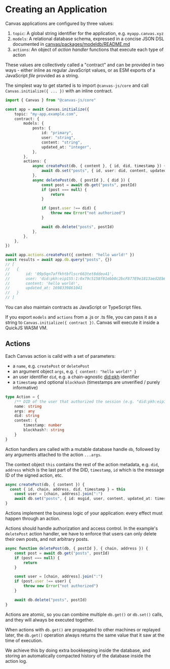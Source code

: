 # Creating an Application

Canvas applications are configured by three values:

1. `topic`: A global string identifier for the application, e.g. `myapp.canvas.xyz`
2. `models`: A relational database schema, expressed in a concise JSON DSL documented in [canvas/packages/modeldb/README.md](https://github.com/canvasxyz/canvas/tree/main/packages/modeldb)
3. `actions`: An object of _action handler_ functions that execute each type of action

These values are collectively called a "contract" and can be provided in two ways - either inline as regular JavaScript values, or as ESM exports of a JavaScript _file_ provided as a string.

The simplest way to get started is to import `@canvas-js/core` and call `Canvas.initialize({ ... })` with an inline contract.

```ts
import { Canvas } from "@canvas-js/core"

const app = await Canvas.initialize({
	topic: "my-app.example.com",
	contract: {
		models: {
			posts: {
				id: "primary",
				user: "string",
				content: "string",
				updated_at: "integer",
			},
		},
		actions: {
			async createPost(db, { content }, { id, did, timestamp }) {
				await db.set("posts", { id, user: did, content, updated_at: timestamp })
			},
			async deletePost(db, { postId }, { did }) {
				const post = await db.get("posts", postId)
				if (post === null) {
					return
				}

				if (post.user !== did) {
					throw new Error("not authorized")
				}

				await db.delete("posts", postId)
			},
		},
	},
})

await app.actions.createPost({ content: "hello world!" })
const results = await app.db.query("posts", {})
// [
//	 {
//		 id: '09p5qn7affkhtbflscr663tet8ddeu41',
//		 user: 'did:pkh:eip155:1:0x79c5158f81ebb0c2bcF877E9e1813aed2Eb652B7',
//		 content: 'hello world!',
//		 updated_at: 1698339861041
//	 }
// ]
```

You can also maintain contracts as JavaScript or TypeScript files.

If you export `models` and `actions` from a .js or .ts file, you can
pass it as a string to `Canvas.initialize({ contract })`. Canvas will
execute it inside a QuickJS WASM VM.

## Actions

Each Canvas action is calld with a set of parameters:

- a `name`, e.g. `createPost` or `deletePost`
- an argument object `args`, e.g. `{ content: "hello world!" }`
- an user identifier `did`, e.g. a chain-agnostic [did:pkh](https://github.com/w3c-ccg/did-pkh) identifier
- a `timestamp` and optional `blockhash` (timestamps are unverified / purely informative)

```ts
type Action = {
	/** DID of the user that authorized the session (e.g. "did:pkh:eip155:1:0xb94d27...") */
	name: string
	args: any
	did: string
	context: {
		timestamp: number
		blockhash?: string
	}
}
```

Action handlers are called with a mutable database handle `db`, followed
by any arguments attached to the action `...args`.

The context object `this` contains the rest of the action metadata, e.g.
`did`, `address` which is the last part of the DID, `timestamp`, `id`
which is the message ID of the signed action, etc.

```ts
async createPost(db, { content }) {
  const { id, chain, address, did, timestamp } = this
	const user = [chain, address].join(":")
	await db.set("posts", { id: msgid, user, content, updated_at: timestamp })
}
```

Actions implement the business logic of your application: every effect must happen through an action.

Actions should handle authorization and access control. In the example's `deletePost` action handler, we have to enforce that users can only delete their own posts, and not arbitrary posts.

```ts
async function deletePost(db, { postId }, { chain, address }) {
	const post = await db.get("posts", postId)
	if (post === null) {
		return
	}

	const user = [chain, address].join(":")
	if (post.user !== user) {
		throw new Error("not authorized")
	}

	await db.delete("posts", postId)
}
```

Actions are atomic, so you can combine multiple `db.get()` or `db.set()` calls, and they will always be executed together.

When actions with `db.get()` are propagated to other machines or replayed later, the `db.get()` operation always returns the same value that it saw at the time of execution.

We achieve this by doing extra bookkeeping inside the database, and storing an automatically compacted history of the database inside the action log.

